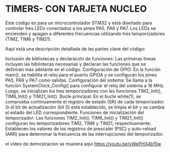 # TIMERS- CON TARJETA NUCLEO 

Este código es para un microcontrolador STM32 y está diseñado para controlar tres LEDs conectados a los pines PA5, PA6 y PA7. Los LEDs se encienden y apagan a diferentes frecuencias utilizando tres temporizadores (TIM2, TIM6 y TIM21).

Aquí está una descripción detallada de las partes clave del código:

Inclusión de bibliotecas y declaración de funciones: Las primeras líneas incluyen las bibliotecas necesarias y declaran las funciones que se definirán más adelante en el código.
Configuración de GPIO: En la función main(), se habilita el reloj para el puerto GPIOA y se configuran los pines PA5, PA6 y PA7 como salidas.
Configuración del sistema: Se llama a la función SystemClock_Config() para configurar el reloj del sistema a 16 MHz. Luego, se inicializan los tres temporizadores con las funciones TIM2_Init(), TIM6_Init() y TIM21_Init().
Bucle principal: En el bucle while(1), se comprueba continuamente el registro de estado (SR) de cada temporizador. Si el bit de actualización (bit 0) está establecido, se limpia el bit y se cambia el estado del LED correspondiente.
Funciones de inicialización del temporizador: Las funciones TIM2_Init(), TIM6_Init() y TIM21_Init() configuran los temporizadores TIM2, TIM6 y TIM21, respectivamente. Establecen los valores de los registros de prescaler (PSC) y auto-reload (ARR) para determinar la frecuencia de las interrupciones del temporizador.


el video de demostracion se muestra aqui https://youtu.be/vWePHX4b15w
